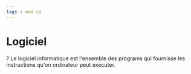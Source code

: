 ```yaml
---
tags : mod cs
---
```


# Logiciel
?
Le logiciel informatique est l'ensemble des programs qui fournisse les instructions qu'on ordinateur peut executer.
<!--SR:!2022-11-02,21,210-->